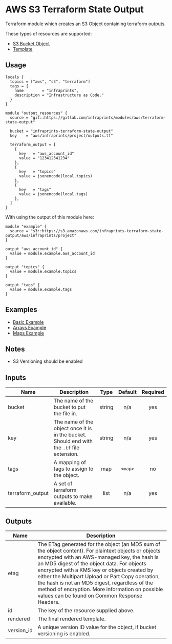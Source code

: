 # AWS S3 Terraform State Output

Terraform module which creates an S3 Object containing terraform outputs.

These types of resources are supported:

* [S3 Bucket Object](https://www.terraform.io/docs/providers/aws/r/s3_bucket_object.html)
* [Template](https://www.terraform.io/docs/providers/template/d/file.html)

## Usage

```hcl
locals {
  topics = ["aws", "s3", "terraform"]
  tags = {
    name        = "infraprints",
    description = "Infrastructure as Code."
  }
}

module "output_resources" {
  source = "git::https://gitlab.com/infraprints/modules/aws/terraform-state-output"

  bucket = "infraprints-terraform-state-output"
  key    = "aws/infraprints/project/outputs.tf"

  terraform_output = [
    {
      key   = "aws_account_id"
      value = "123412341234"
    },
    {
      key   = "topics"
      value = jsonencode(local.topics)
    },
    {
      key   = "tags"
      value = jsonencode(local.tags)
    },
  ]
}
```

With using the output of this module here:

```hcl
module "example" {
  source = "s3::https://s3.amazonaws.com/infraprints-terraform-state-output/aws/infraprints/project"
}

output "aws_account_id" {
  value = module.example.aws_account_id
}

output "topics" {
  value = module.example.topics
}

output "tags" {
  value = module.example.tags
}
```

## Examples

* [Basic Example](examples/basic)
* [Arrays Example](examples/arrays)
* [Maps Example](examples/maps)

## Notes

* S3 Versioning should be enabled

## Inputs

| Name | Description | Type | Default | Required |
|------|-------------|:----:|:-----:|:-----:|
| bucket | The name of the bucket to put the file in. | string | n/a | yes |
| key | The name of the object once it is in the bucket. Should end with the `.tf` file extension. | string | n/a | yes |
| tags | A mapping of tags to assign to the object. | map | `<map>` | no |
| terraform\_output | A set of terraform outputs to make available. | list | n/a | yes |

## Outputs

| Name | Description |
|------|-------------|
| etag | The ETag generated for the object (an MD5 sum of the object content). For plaintext objects or objects encrypted with an AWS-managed key, the hash is an MD5 digest of the object data. For objects encrypted with a KMS key or objects created by either the Multipart Upload or Part Copy operation, the hash is not an MD5 digest, regardless of the method of encryption. More information on possible values can be found on Common Response Headers. |
| id | The key of the resource supplied above. |
| rendered | The final rendered template. |
| version\_id | A unique version ID value for the object, if bucket versioning is enabled. |
